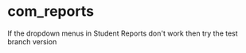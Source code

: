 # com_reports

If the dropdown menus in Student Reports don't work then try the test branch version
